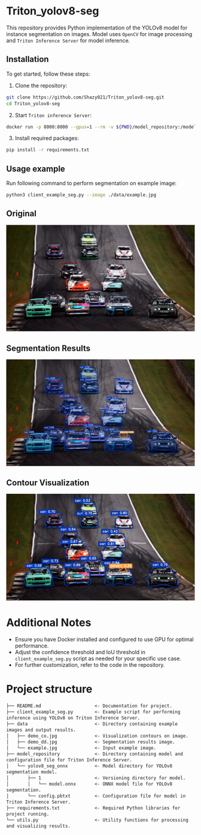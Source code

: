 # Triton_yolov8-seg
This repository provides Python implementation of the YOLOv8 model for instance segmentation on images. Model uses `OpenCV` for image processing and `Triton Inference Server` for model inference.

## Installation
To get started, follow these steps:

1. Clone the repository:
```bash
git clone https://github.com/Shazy021/Triton_yolov8-seg.git
cd Triton_yolov8-seg
```

2. Start `Triton inference Server`:
```bash
docker run -p 8000:8000 --gpus=1 --rm -v ${PWD}/model_repository:/models nvcr.io/nvidia/tritonserver:24.07-py3 tritonserver --model-repository=/models
```
3. Install required packages:
```bash
pip install -r requirements.txt
```

## Usage example 
Run following command to perform segmentation on example image:
```bash
python3 client_example_seg.py --image ./data/example.jpg
```

## Original
<p align="center">
  <img src="./data/example.jpg" />
</p>

## Segmentation Results
<p align="center">
  <img src="./data/demo_dd.jpg" />
</p>

## Contour Visualization
<p align="center">
  <img src="./data/demo_co.jpg" />
</p>

# Additional Notes
* Ensure you have Docker installed and configured to use GPU for optimal performance.
* Adjust the confidence threshold and IoU threshold in `client_example_seg.py` script as needed for your specific use case.
* For further customization, refer to the code in the repository.

# Project structure
```
├── README.md                    <- Documentation for project.
├── client_example_seg.py        <- Example script for performing inference using YOLOv8 on Triton Inference Server.
├── data                         <- Directory containing example images and output results.
│   ├── demo_co.jpg              <- Visualization contours on image.
│   ├── demo_dd.jpg              <- Segmentation results image.
│   └── example.jpg              <- Input example image.
├── model_repository             <- Directory containing model and configuration file for Triton Inference Server.
│   └── yolov8_seg_onnx          <- Model directory for YOLOv8 segmentation model.
│       ├── 1                    <- Versioning directory for model.
│       │   └── model.onnx       <- ONNX model file for YOLOv8 segmentation.
│       └── config.pbtxt         <- Configuration file for model in Triton Inference Server.
├── requirements.txt             <- Required Python libraries for project running.
└── utils.py                     <- Utility functions for processing and visualizing results.
```
